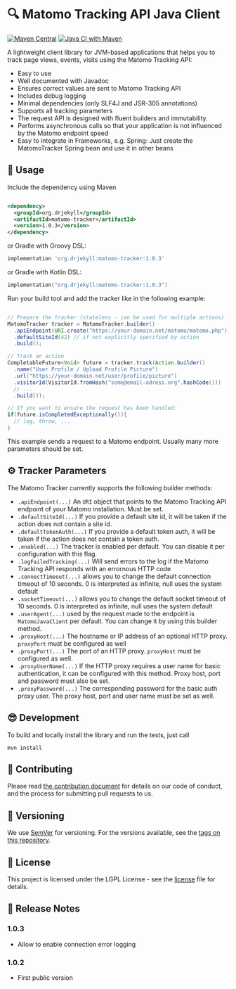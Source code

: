 # :mag: Matomo Tracking API Java Client

[![Maven Central](https://img.shields.io/maven-central/v/org.drjekyll/matomo-tracker.svg?label=Maven%20Central)](https://search.maven.org/search?q=g:%22org.drjekyll%22%20AND%20a:%22matomo-tracker%22)
[![Java CI with Maven](https://github.com/dheid/matomo-tracker/actions/workflows/build.yml/badge.svg)](https://github.com/dheid/matomo-tracker/actions/workflows/build.yml)

A lightweight client library for JVM-based applications that helps you to track page views, events, visits using the
Matomo Tracking API:

* Easy to use
* Well documented with Javadoc
* Ensures correct values are sent to Matomo Tracking API
* Includes debug logging
* Minimal dependencies (only SLF4J and JSR-305 annotations)
* Supports all tracking parameters
* The request API is designed with fluent builders and immutability.
* Performs asynchronous calls so that your application is not influenced by the Matomo endpoint speed
* Easy to integrate in Frameworks, e.g. Spring: Just create the MatomoTracker Spring bean and use it in other beans

## :wrench: Usage

Include the dependency using Maven

```xml

<dependency>
  <groupId>org.drjekyll</groupId>
  <artifactId>matomo-tracker</artifactId>
  <version>1.0.3</version>
</dependency>
```

or Gradle with Groovy DSL:

```groovy
implementation 'org.drjekyll:matomo-tracker:1.0.3'
```

or Gradle with Kotlin DSL:

```kotlin
implementation("org.drjekyll:matomo-tracker:1.0.3")
```

Run your build tool and add the tracker like in the following example:

```java

// Prepare the tracker (stateless - can be used for multiple actions)
MatomoTracker tracker = MatomoTracker.builder()
  .apiEndpoint(URI.create("https://your-domain.net/matomo/matomo.php"))
  .defaultSiteId(42) // if not explicitly specified by action
  .build();

// Track an action
CompletableFuture<Void> future = tracker.track(Action.builder()
  .name("User Profile / Upload Profile Picture")
  .url("https://your-domain.net/user/profile/picture")
  .visitorId(VisitorId.fromHash("some@email-adress.org".hashCode()))
  // ...
  .build());

// If you want to ensure the request has been handled:
if(future.isCompletedExceptionally()){
  // log, throw, ...
}
```

This example sends a request to a Matomo endpoint. Usually many more parameters should be set.

## :gear: Tracker Parameters

The Matomo Tracker currently supports the following builder methods:

* `.apiEndpoint(...)` An `URI` object that points to the Matomo Tracking API endpoint of your Matomo installation. Must be set.
* `.defaultSiteId(...)` If you provide a default site id, it will be taken if the action does not contain a site id.
* `.defaultTokenAuth(...)` If you provide a default token auth, it will be taken if the action does not contain a token auth.
* `.enabled(...)` The tracker is enabled per default. You can disable it per configuration with this flag.
* `.logFailedTracking(...)` Will send errors to the log if the Matomo Tracking API responds with an errornous HTTP code
* `.connectTimeout(...)` allows you to change the default connection timeout of 10 seconds. 0 is
  interpreted as infinite, null uses the system default
* `.socketTimeout(...)` allows you to change the default socket timeout of 10 seconds. 0 is
  interpreted as infinite, null uses the system default
* `.userAgent(...)` used by the request made to the endpoint is `MatomoJavaClient` per default. You can change it by using this builder method.
* `.proxyHost(...)` The hostname or IP address of an optional HTTP proxy. `proxyPort` must be
  configured as well
* `.proxyPort(...)` The port of an HTTP proxy. `proxyHost` must be configured as well.
* `.proxyUserName(...)` If the HTTP proxy requires a user name for basic authentication, it can be
  configured with this method. Proxy host, port and password must also be set.
* `.proxyPassword(...)` The corresponding password for the basic auth proxy user. The proxy host,
  port and user name must be set as well.

## :sunglasses: Development

To build and locally install the library and run the tests, just call

    mvn install

## :handshake: Contributing

Please read [the contribution document](CONTRIBUTING.md) for details on our code of conduct, and the
process for submitting pull requests to us.

## :notebook: Versioning

We use [SemVer](http://semver.org/) for versioning. For the versions available, see
the [tags on this repository](https://github.com/dheid/matomo-tracker/tags).

## :scroll: License

This project is licensed under the LGPL License - see the [license](LICENSE) file for details.

## :loudspeaker: Release Notes

### 1.0.3

* Allow to enable connection error logging

### 1.0.2

* First public version
